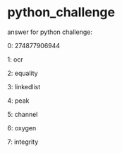 # python_challenge

answer for python challenge:

0: 274877906944

1: ocr

2: equality

3: linkedlist

4: peak

5: channel

6: oxygen

7: integrity